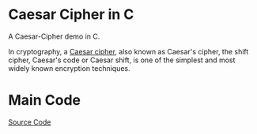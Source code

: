 # Caesar Cipher in C
A Caesar-Cipher demo in C.

In cryptography, a [Caesar cipher](https://en.wikipedia.org/wiki/Caesar_cipher), also known as Caesar's cipher, the shift cipher, Caesar's code or Caesar shift, is one of the simplest and most widely known encryption techniques.

# Main Code
[Source Code](main.c)
